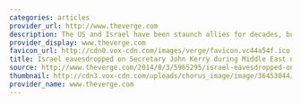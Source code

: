 ```yaml
---
categories: articles
provider_url: http://www.theverge.com
description: The US and Israel have been staunch allies for decades, but that doesn't mean that the two nations aren't keeping an eye on each other. Der Spiegel reports that Israeli intelligence agents wiretapped US Secretary of State John Kerry the last time he tried to broker a peace deal in the Middle East, in 2013.
provider_display: www.theverge.com
favicon_url: http://cdn0.vox-cdn.com/images/verge/favicon.vc44a54f.ico
title: Israel eavesdropped on Secretary John Kerry during Middle East negotiations in 2013
source: http://www.theverge.com/2014/8/3/5965295/israel-eavesdropped-on-secretary-john-kerry-during-middle-east
thumbnail: http://cdn3.vox-cdn.com/uploads/chorus_image/image/36453044/12090564196_d28dbf0aa8_b.0_cinema_1200.0.jpg
provider_name: www.theverge.com
---
```

